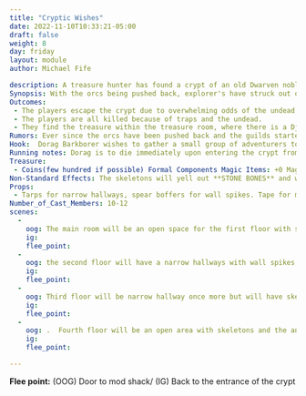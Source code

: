 ```yaml
---
title: "Cryptic Wishes"
date: 2022-11-10T10:33:21-05:00
draft: false
weight: 8
day: friday
layout: module
author: Michael Fife

description: A treasure hunter has found a crypt of an old Dwarven noble and wishes to bring a group of adventurers with him in case there are any dangers that need cleared. They don't know the crypt holds a secret in it's lowest depths!
Synopsis: With the orcs being pushed back, explorer's have struck out once more from the town. A crypt was found and luckily it was undisturbed. The treasure hunter that found it wishes to bring a group of adventurers with him so he can ransack the treasures within!
Outcomes:
 - The players escape the crypt due to overwhelming odds of the undead and traps that are within. 
 - The players are all killed because of traps and the undead. 
 - They find the treasure within the treasure room, where there is a Djinn waiting to fulfill his end of the bargain, which is to give away 2 more wishes so he can go back to his own plain of existence (There are multiple outcomes for this, see card for details)
Rumors: Ever since the orcs have been pushed back and the guilds started to return, some of the scouts and other explorers have struck out. Buildings that have thought to have been ransacked by the orcs are being rediscovered once more.
Hook:  Dorag Barkborer wishes to gather a small group of adventurers to help explorer one of his families crypts.
Running notes: Dorag is to die immediately upon entering the crypt from the skeletons. There is no card for him. If he is attacked or waylaid at town, presume he only has 10 body and swings 5 normal with whatever weapon he has. The Skeletons do no reset. There are to be four for when they attack at each scene. The Djinn does not move away from it's “bottle” or whatever is used to house it and does not attack unless provoked or attacked itself. This should be for newer players or those who are lvl 20 or under. Try to bring a rogue and emphasize traps so new rogue players can use their skills.
Treasure: 
 - Coins(few hundred if possible) Formal Components Magic Items: +0 Magic Polearm or Indestructible Magic Armor or Shield (depends on outcome, see card for details) Gem that can bring forth Djinn when called for (again, depends on outcome see card for details)
Non-Standard Effects: The skeletons will yell out **STONE BONES** and will become impervious to five attacks. They can only do this once. The Djinn also grants wishes, but they are not so easily fulfilled. The Djinn card will have all of it's effects.
Props: 
 - Tarps for narrow hallways, spear boffers for wall spikes. Tape for marking where traps are (possible trip wires if there are any in shack)
Number_of_Cast_Members: 10-12
scenes: 
  - 
    oog: The main room will be an open space for the first floor with skeletons, 
    ig: 
    flee_point: 
  - 
    oog: the second floor will have a narrow hallways with wall spikes and a possible floor spike trap
    ig: 
    flee_point: 
  - 
    oog: Third floor will be narrow hallway once more but will have skeletons as well. 
    ig: 
    flee_point: 
  - 
    oog: .  Fourth floor will be an open area with skeletons and the angry ghost of Bolag Barkborer. Djinn will appear when they dissapear.
    ig: 
    flee_point: 

---
```


**Flee point:** (OOG) Door to mod shack/ (IG) Back to the entrance of the crypt

























